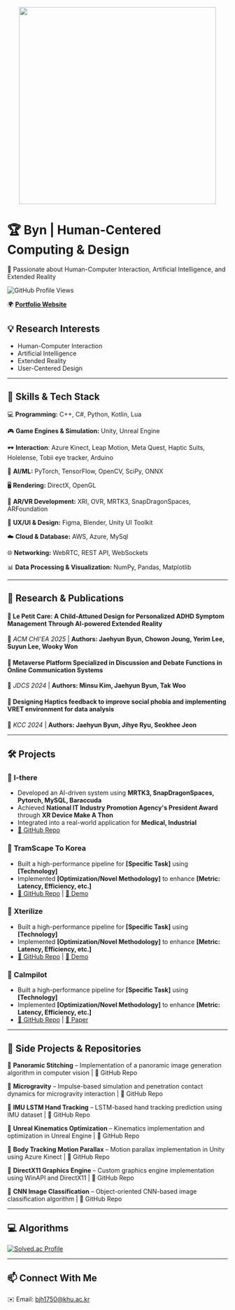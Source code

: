 <p align="center">
  <img src="Intro.gif" width="450" />
</p>

# 🏆 **Byn | Human-Centered Computing & Design**  
🚀 Passionate about Human-Computer Interaction, Artificial Intelligence, and Extended Reality  

![GitHub Profile Views](https://komarev.com/ghpvc/?username=BynDev&color=blue)  

🌍 **[Portfolio Website](https://jaehyunbyun.netlify.app/)**  

## 💡 **Research Interests**  
- Human-Computer Interaction  
- Artificial Intelligence 
- Extended Reality  
- User-Centered Design  

---

## 📌 **Skills & Tech Stack**  
💻 **Programming:** C++, C#, Python, Kotlin, Lua  

🎮 **Game Engines & Simulation:** Unity, Unreal Engine 

🕶️ **Interaction**: Azure Kinect, Leap Motion, Meta Quest, Haptic Suits, Holelense, Tobii eye tracker, Arduino

🧠 **AI/ML:** PyTorch, TensorFlow, OpenCV, SciPy, ONNX  

🖥️ **Rendering:** DirectX, OpenGL  

🚀 **AR/VR Development:** XRI, OVR, MRTK3, SnapDragonSpaces, ARFoundation

🎨 **UX/UI & Design:** Figma, Blender, Unity UI Toolkit

☁️ **Cloud & Database:** AWS, Azure, MySql  

🌐 **Networking:** WebRTC, REST API, WebSockets

📊 **Data Processing & Visualization:** NumPy, Pandas, Matplotlib

---

## 🔬 **Research & Publications**  

#### 📖 Le Petit Care: A Child-Attuned Design for Personalized ADHD Symptom Management Through AI-powered Extended Reality 
📍 *ACM CHI'EA 2025* | **Authors: Jaehyun Byun, Chowon Joung, Yerim Lee, Suyun Lee, Wooky Won**  

#### 📖 Metaverse Platform Specialized in Discussion and Debate Functions in Online Communication Systems
📍 *JDCS 2024* | **Authors: Minsu Kim, Jaehyun Byun, Tak Woo**  

#### 📖 Designing Haptics feedback to improve social phobia and implementing VRET environment for data analysis
📍 *KCC 2024* | **Authors: Jaehyun Byun, Jihye Ryu, Seokhee Jeon**    

---

## 🛠 **Projects**  
### 🎯 **I-there** 
- Developed an AI-driven system using **MRTK3, SnapDragonSpaces, Pytorch, MySQL, Baraccuda**  
- Achieved **National IT Industry Promotion Agency's President Award** through **XR Device Make A Thon**  
- Integrated into a real-world application for **Medical, Industrial**  
- [🔗 GitHub Repo](#)  

### 🎯 **TramScape To Korea**  
- Built a high-performance pipeline for **[Specific Task]** using **[Technology]**  
- Implemented **[Optimization/Novel Methodology]** to enhance **[Metric: Latency, Efficiency, etc.]**  
- [🔗 GitHub Repo](#) | [🎥 Demo](#)

### 🎯 **Xterilize**  
- Built a high-performance pipeline for **[Specific Task]** using **[Technology]**  
- Implemented **[Optimization/Novel Methodology]** to enhance **[Metric: Latency, Efficiency, etc.]**  
- [🔗 GitHub Repo](#) | [🎥 Demo](#)

### 🎯 **Calmpilot**  
- Built a high-performance pipeline for **[Specific Task]** using **[Technology]**  
- Implemented **[Optimization/Novel Methodology]** to enhance **[Metric: Latency, Efficiency, etc.]**  
- [🔗 GitHub Repo](#) | [📄 Paper](#)

---


## 🔗 **Side Projects & Repositories**  

🔹 **Panoramic Stitching** – Implementation of a panoramic image generation algorithm in computer vision | 🔗 GitHub Repo

🔹 **Microgravity** – Impulse-based simulation and penetration contact dynamics for microgravity interaction | 🔗 GitHub Repo

🔹 **IMU LSTM Hand Tracking** – LSTM-based hand tracking prediction using IMU dataset | 🔗 GitHub Repo

🔹 **Unreal Kinematics Optimization** – Kinematics implementation and optimization in Unreal Engine | 🔗 GitHub Repo

🔹 **Body Tracking Motion Parallax** – Motion parallax implementation in Unity using Azure Kinect | 🔗 GitHub Repo

🔹 **DirectX11 Graphics Engine** – Custom graphics engine implementation using WinAPI and DirectX11 | 🔗 GitHub Repo

🔹 **CNN Image Classification** – Object-oriented CNN-based image classification algorithm | 🔗 GitHub Repo  

---
## 💻 **Algorithms** 
[![Solved.ac Profile](http://mazassumnida.wtf/api/v2/generate_badge?boj=bjh1750)](https://solved.ac/bjh1750/)

---

## 📫 **Connect With Me**  
✉️ Email: bjh1750@khu.ac.kr
